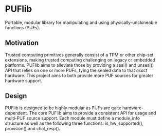 PUFlib
======

Portable, modular library for manipulating and using physically-uncloneable functions (PUFs).

Motivation
-----------

Trusted computing primitives generally consist of a TPM or other chip-set extensions, making trusted
computing challenging on legacy or embedded platforms. PUFlib aims to alleviate those by providing
a seal() and unseal() API that relies on one or more PUFs, tying the sealed data to that *exact*
hardware. This project aims to both provide more PUF sources for greater hardware support.

Design
------

PUFlib is designed to be highly modular as PUFs are quite hardware-dependent. The core PUFlib aims
to provide a consistent API for usage and multi-PUF source support.
Each module must define a module_info structure as well as the following three functions: is_hw_supported(),
 provision() and chal_resp().
